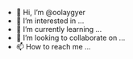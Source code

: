 - 👋 Hi, I’m @oolaygyer
- 👀 I’m interested in ...
- 🌱 I’m currently learning ...
- 💞️ I’m looking to collaborate on ...
- 📫 How to reach me ...

<!---
oolaygyer/oolaygyer is a ✨ special ✨ repository because its `README.md` (this file) appears on your GitHub profile.
You can click the Preview link to take a look at your changes.
--->
